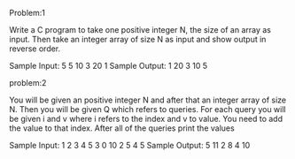 Problem:1

Write a C program to take one positive integer N, the size of an array as input. Then take an integer array of size
N as input and show output in reverse order.

Sample Input: 
5
5 10 3 20 1
Sample Output:
1 20 3 10 5

problem:2

You will be given an positive integer N and after that an integer array of size N. Then you will be given Q which
refers to queries. For each query you will be given i and v where i refers to the index and v to value. You need to
add the value to that index. After all of the queries print the values

Sample Input: 
1 2 3 4 5
3
0 10
2 5
4 5
Sample Output:
5 11 2 8 4 10
